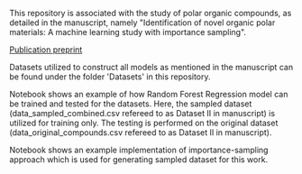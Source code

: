 This repository is associated with the study of polar organic compounds, as detailed in the manuscript, 
namely "Identification of novel organic polar materials: A machine learning study with importance sampling".

[Publication preprint](https://arxiv.org/abs/2108.13206)

Datasets utilized to construct all models as mentioned in the manuscript can be found under the folder 'Datasets' in this repository.

Notebook shows an example of how Random Forest Regression model can be trained and tested for the datasets. 
Here, the sampled dataset (data_sampled_combined.csv 
refereed to as Dataset II in manuscript) is utilized for training only. 
The testing is performed on the original dataset
(data_original_compounds.csv refereed to as Dataset II in manuscript).

Notebook shows an example implementation of importance-sampling approach which is used for generating sampled dataset for this work.

